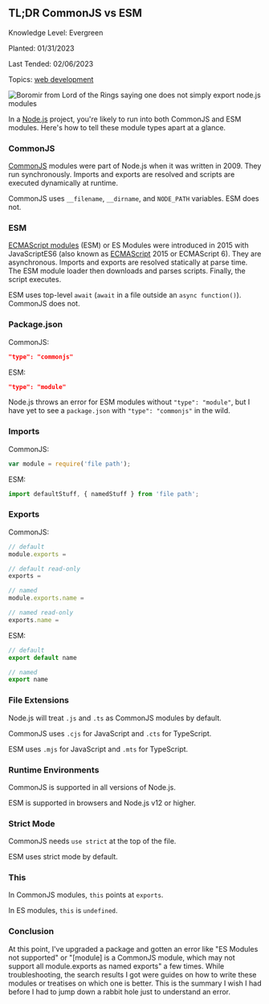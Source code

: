 ## TL;DR CommonJS vs ESM

Knowledge Level: Evergreen

Planted: 01/31/2023

Last Tended: 02/06/2023

Topics: [web development](/topic.html?topic=webDevelopment)

![Boromir from Lord of the Rings saying one does not simply export node.js modules](https://images.abbeyperini.com/modules.png)

In a [Node.js](https://nodejs.org/en/) project, you're likely to run into both CommonJS and ESM modules. Here's how to tell these module types apart at a glance.

### CommonJS

[CommonJS](https://nodejs.org/api/modules.html) modules were part of Node.js when it was written in 2009. They run synchronously. Imports and exports are resolved and scripts are executed dynamically at runtime.

CommonJS uses `__filename`, `__dirname`, and `NODE_PATH` variables. ESM does not.

### ESM

[ECMAScript modules](https://nodejs.org/api/esm.html) (ESM) or ES Modules were introduced in 2015 with JavaScriptES6 (also known as [ECMAScript](https://www.freecodecamp.org/news/whats-the-difference-between-javascript-and-ecmascript-cba48c73a2b5/) 2015 or ECMAScript 6). They are asynchronous. Imports and exports are resolved statically at parse time. The ESM module loader then downloads and parses scripts. Finally, the script executes.

ESM uses top-level `await` (`await` in a file outside an `async function()`). CommonJS does not.

### Package.json

CommonJS:

```JSON
"type": "commonjs"
```

ESM:

```JSON
"type": "module"
```

Node.js throws an error for ESM modules without `"type": "module"`, but I have yet to see a `package.json` with `"type": "commonjs"` in the wild.

### Imports

CommonJS:

```JavaScript
var module = require('file path');
```

ESM:

```JavaScript
import defaultStuff, { namedStuff } from 'file path';
```

### Exports

CommonJS:

```JavaScript
// default
module.exports =

// default read-only
exports =

// named
module.exports.name =

// named read-only
exports.name =
```

ESM:

```JavaScript
// default
export default name

// named
export name
```

### File Extensions

Node.js will treat `.js` and `.ts` as CommonJS modules by default.

CommonJS uses `.cjs` for JavaScript and `.cts` for TypeScript.

ESM uses `.mjs` for JavaScript and `.mts` for TypeScript.

### Runtime Environments

CommonJS is supported in all versions of Node.js.

ESM is supported in browsers and Node.js v12 or higher.

### Strict Mode

CommonJS needs `use strict` at the top of the file.

ESM uses strict mode by default.

### This

In CommonJS modules, `this` points at `exports`.

In ES modules, `this` is `undefined`.

### Conclusion

At this point, I've upgraded a package and gotten an error like "ES Modules not supported" or "[module] is a CommonJS module, which may not support all module.exports as named exports" a few times. While troubleshooting, the search results I got were guides on how to write these modules or treatises on which one is better. This is the summary I wish I had before I had to jump down a rabbit hole just to understand an error.
